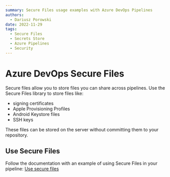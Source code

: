 ```yaml
---
summary: Secure Files usage examples with Azure DevOps Pipelines
authors:
  - Dariusz Porowski
date: 2022-11-29
tags:
  - Secure Files
  - Secrets Store
  - Azure Pipelines
  - Security
---
```


# Azure DevOps Secure Files

Secure files allow you to store files you can share across pipelines. Use the Secure Files library to store files like:

- signing certificates
- Apple Provisioning Profiles
- Android Keystore files
- SSH keys

These files can be stored on the server without committing them to your repository.

## Use Secure Files

Follow the documentation with an example of using Secure Files in your pipeline: [Use secure files](https://learn.microsoft.com/azure/devops/pipelines/library/secure-files)
